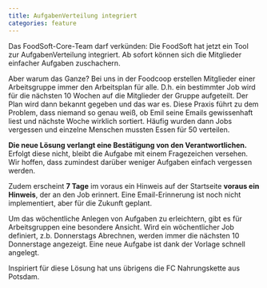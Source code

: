 ```yaml
---
title: AufgabenVerteilung integriert
categories: feature
---
```

Das FoodSoft-Core-Team darf verkünden: Die FoodSoft hat jetzt ein Tool zur
AufgabenVerteilung integriert. Ab sofort können sich die Mitglieder einfacher
Aufgaben zuschachern.

Aber warum das Ganze? Bei uns in der Foodcoop erstellen Mitglieder einer
Arbeitsgruppe immer den Arbeitsplan für alle. D.h. ein bestimmter Job wird für
die nächsten 10 Wochen auf die Mitglieder der Gruppe aufgeteilt. Der Plan wird
dann bekannt gegeben und das war es. Diese Praxis führt zu dem Problem, dass
niemand so genau weiß, ob Emil seine Emails gewissenhaft liest und nächste Woche
wirklich sortiert. Häufig wurden dann Jobs vergessen und einzelne Menschen
mussten Essen für 50 verteilen.

**Die neue Lösung verlangt eine Bestätigung von den Verantwortlichen.** Erfolgt
diese nicht, bleibt die Aufgabe mit einem Fragezeichen versehen. Wir hoffen,
dass zumindest darüber weniger Aufgaben einfach vergessen werden.

Zudem erscheint **7 Tage** im voraus ein Hinweis auf der Startseite **voraus ein
Hinweis**, der an den Job erinnert.
Eine Email-Erinnerung ist noch nicht implementiert, aber für die Zukunft geplant.

Um das wöchentliche Anlegen von Aufgaben zu erleichtern, gibt es für
Arbeitsgruppen eine besondere Ansicht. Wird ein wöchentlicher Job definiert,
z.b. Donnerstags Abrechnen, werden immer die nächsten 10 Donnerstage angezeigt.
Eine neue Aufgabe ist dank der Vorlage schnell angelegt.

Inspiriert für diese Lösung hat uns übrigens die FC Nahrungskette aus Potsdam.
